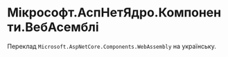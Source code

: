 Мікрософт.АспНетЯдро.Компоненти.ВебАсемблі
================================

Переклад `Microsoft.AspNetCore.Components.WebAssembly` на українську.
